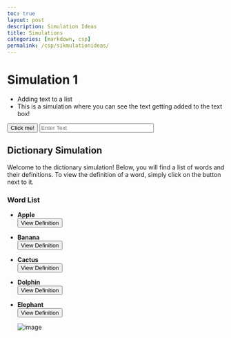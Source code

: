 ```yaml
---
toc: true
layout: post
description: Simulation Ideas
title: Simulations
categories: [markdown, csp]
permalink: /csp/sikmulationideas/
---
```


# Simulation 1
- Adding text to a list
- This is a simulation where you can see the text getting added to the text box!

<html>
<button onclick="add()" id="my-button" class="primary-button">Click me!</button>
<input type="text" id="mytextbox" name="textbox" class="form-control" placeholder="Enter Text" size="30" maxlength="50" required>
<p id="output"></p>
</html>

<script>
let textList = [];
function add(){
    
    
    let inputElement = document.getElementById("mytextbox");
    let text = inputElement.value;
    textList.push(text);
    let outputElement = document.getElementById("output");
    outputElement.textContent = textList

}
</script>


## Dictionary Simulation

Welcome to the dictionary simulation! Below, you will find a list of words and their definitions. To view the definition of a word, simply click on the button next to it.

### Word List

- **Apple**  
  <button onclick="alert('A round fruit with a red, green, or yellow skin, and a white interior.')">View Definition</button>
  
- **Banana**  
  <button onclick="alert('A long, curved fruit with a yellow skin and a soft, sweet interior.')">View Definition</button>
  
- **Cactus**  
  <button onclick="alert('A plant with spiny stems and leaves that grow in arid regions.')">View Definition</button>
  
- **Dolphin**  
  <button onclick="alert('A marine mammal known for its intelligence, communication skills, and playful behavior.')">View Definition</button>
  
- **Elephant**  
  <button onclick="alert('A large, gray mammal with a long trunk and tusks, found in Africa and Asia.')">View Definition</button>


  ![image](https://user-images.githubusercontent.com/110933283/227842200-68645d7c-db38-49b4-b701-7ed10f29e4e8.png)

